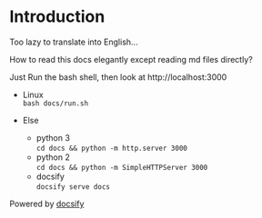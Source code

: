 # Introduction

Too lazy to translate into English...

How to read this docs elegantly except reading md files directly?

Just Run the bash shell, then look at http://localhost:3000  

- Linux  
`bash docs/run.sh`

- Else  
    - python 3  
        `cd docs && python -m http.server 3000`
    - python 2  
        `cd docs && python -m SimpleHTTPServer 3000`
    - docsify  
        `docsify serve docs`


Powered by [docsify](https://github.com/docsifyjs/docsify)